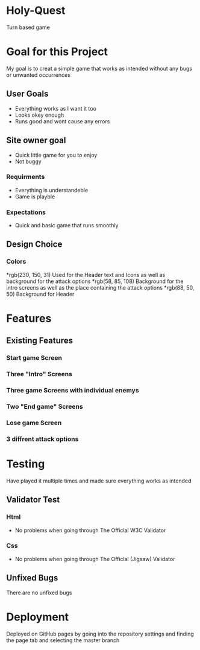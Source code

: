 # Holy-Quest
Turn based game


# Goal for this Project
My goal is to creat a simple game that works as intended without any bugs or unwanted occurrences

## User Goals
* Everything works as I want it too
* Looks okey enough
* Runs good and wont cause any errors
## Site owner goal
* Quick little game for you to enjoy
* Not buggy
### Requirments
* Everything is understandeble 
* Game is playble
### Expectations
* Quick and basic game that runs smoothly


## Design Choice

### Colors
*rgb(230, 150, 31) Used for the Header text and Icons as well as background for the attack options
*rgb(58, 85, 108) Background for the intro screens as well as the place containing the attack options
*rgb(88, 50, 50) Background for Header  

# Features

## Existing Features

### Start game Screen

### Three "Intro" Screens

### Three game Screens with individual enemys

### Two "End game" Screens

### Lose game Screen

### 3 diffrent attack options

# Testing
 Have played it multiple times and made sure everything works as intended


## Validator Test

### Html
* No problems when going through The Officlal W3C Validator
### Css
* No problems when going through The Officlal (Jigsaw) Validator

## Unfixed Bugs
 There are no unfixed bugs

# Deployment 
Deployed on GitHub pages by going into the repository settings and finding the page tab and selecting the master branch